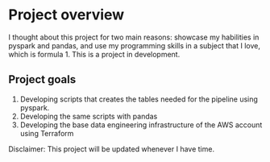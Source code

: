 # Project overview
I thought about this project for two main reasons: showcase my habilities in pyspark and pandas, and use my programming skills in a subject that I love, which is formula 1. This is a project in development.

## Project goals
1. Developing scripts that creates the tables needed for the pipeline using pyspark.
2. Developing the same scripts with pandas
3. Developing the base data engineering infrastructure of the AWS account using Terraform

Disclaimer: This project will be updated whenever I have time.

